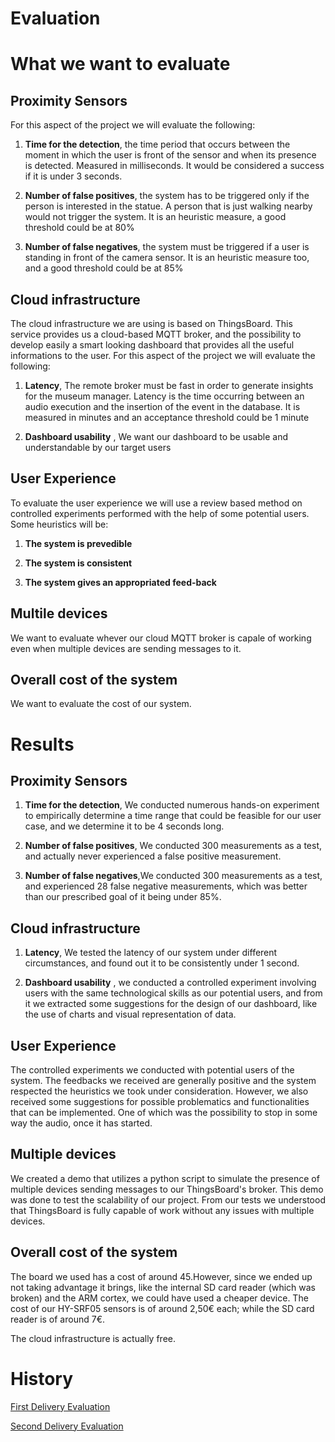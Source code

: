 # Evaluation

# What we want to evaluate 

## Proximity Sensors
For this aspect of the project we will evaluate the following:
	
1. **Time for the detection**, the time period that occurs between the moment in which the user is front of the sensor and when its presence is detected. Measured in milliseconds. It would be considered a success if it is under 3 seconds.

2. **Number of false positives**, the system has to be triggered only if the person is interested in the statue. A person that is just walking nearby would not trigger the system. It is an heuristic measure, a good threshold could be at 80%

3. **Number of false negatives**, the system must be triggered if a user is standing in front of the camera sensor. It is an heuristic measure too, and a good threshold could be at 85%


## Cloud infrastructure
The cloud infrastructure we are using is based on ThingsBoard. This service provides us a cloud-based MQTT broker, and the possibility to develop easily a  smart looking dashboard that provides all the useful informations to the user.
For this aspect of the project we will evaluate the following:
	
1. **Latency**, The remote broker must be fast in order to generate insights for the museum manager. Latency is the time occurring between an audio execution and the insertion of the event in the database. It is measured in minutes and an acceptance threshold could be 1 minute

2. **Dashboard usability** , We want our dashboard to be usable and understandable by our target users


## User Experience
To evaluate the user experience we will use a review based method on  controlled experiments performed with the help of some potential users.
Some heuristics will be:

1. **The system is prevedible**

2. **The system is consistent**
	
3. **The system gives an appropriated feed-back**

## Multile devices
We want to evaluate whever our cloud MQTT broker is capale of working even when multiple devices are sending messages to it.

## Overall cost of the system
We want to evaluate the cost of our system.

# Results

## Proximity Sensors
1. **Time for the detection**, We conducted numerous hands-on experiment to empirically determine a time range that could be feasible for our user case, and we determine it to be 4 seconds long.

2. **Number of false positives**, We conducted 300 measurements as a test, and actually never experienced a false positive measurement. 

3. **Number of false negatives**,We conducted 300 measurements as a test, and experienced 28 false negative measurements, which was better than our prescribed goal of it being under 85%. 


## Cloud infrastructure

1. **Latency**, We tested the latency of our system under different circumstances, and found out it to be consistently under 1 second.

2. **Dashboard usability** , we conducted a controlled experiment involving users with the same technological skills as our potential users, and from it we extracted some suggestions for the design of our dashboard, like the use of charts and visual representation of data.

## User Experience

The controlled experiments we conducted with potential users of the system. The feedbacks we received are generally positive and the system respected the heuristics we took under consideration. However, we also received some suggestions for possible problematics and functionalities that can be implemented. One of which was the possibility to stop in some way the audio, once it has started.

## Multiple devices
We created a demo that utilizes a python script to simulate the presence of multiple devices sending messages to our ThingsBoard's broker. This demo was done to test the scalability of our project. From our tests we understood that ThingsBoard is fully capable of work without any issues with multiple devices.  

## Overall cost of the system

The board we used has a cost of around 45.However, since we ended up not taking advantage it brings, like the internal SD card reader (which was broken) and the ARM cortex, we could have used a cheaper device. The cost of our HY-SRF05 sensors is of around 2,50€ each; while the SD card reader is of around 7€. 

The cloud infrastructure is actually free.


# History
[First Delivery Evaluation](https://github.com/g185/ArTeller/blob/master/first_presentation/Evaluation.md)

[Second Delivery Evaluation](https://github.com/g185/ArTeller/blob/master/second_presentation/Evaluation.md)
